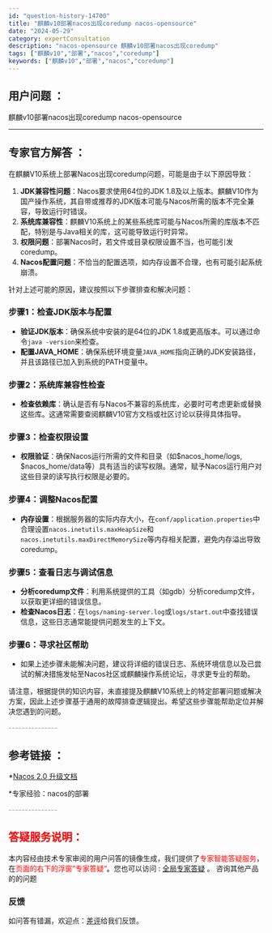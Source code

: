 ```yaml
---
id: "question-history-14700"
title: "麒麟v10部署nacos出现coredump nacos-opensource"
date: "2024-05-29"
category: expertConsultation
description: "nacos-opensource 麒麟v10部署nacos出现coredump"
tags: ["麒麟v10","部署","nacos","coredump"]
keywords: ["麒麟v10","部署","nacos","coredump"]
---
```


## 用户问题 ： 
 麒麟v10部署nacos出现coredump nacos-opensource 

---------------
## 专家官方解答 ：

在麒麟V10系统上部署Nacos出现coredump问题，可能是由于以下原因导致：

1. **JDK兼容性问题**：Nacos要求使用64位的JDK 1.8及以上版本。麒麟V10作为国产操作系统，其自带或推荐的JDK版本可能与Nacos所需的版本不完全兼容，导致运行时错误。
2. **系统库兼容性**：麒麟V10系统上的某些系统库可能与Nacos所需的库版本不匹配，特别是与Java相关的库，这可能导致运行时异常。
3. **权限问题**：部署Nacos时，若文件或目录权限设置不当，也可能引发coredump。
4. **Nacos配置问题**：不恰当的配置选项，如内存设置不合理，也有可能引起系统崩溃。

针对上述可能的原因，建议按照以下步骤排查和解决问题：

### 步骤1：检查JDK版本与配置
- **验证JDK版本**：确保系统中安装的是64位的JDK 1.8或更高版本。可以通过命令`java -version`来检查。
- **配置JAVA_HOME**：确保系统环境变量`JAVA_HOME`指向正确的JDK安装路径，并且该路径已加入到系统的PATH变量中。

### 步骤2：系统库兼容性检查
- **检查依赖库**：确认是否有与Nacos不兼容的系统库，必要时可考虑更新或替换这些库。这通常需要查阅麒麟V10官方文档或社区讨论以获得具体指导。

### 步骤3：检查权限设置
- **权限验证**：确保Nacos运行所需的文件和目录（如$nacos_home/logs, $nacos_home/data等）具有适当的读写权限。通常，赋予Nacos运行用户对这些目录的读写执行权限是必要的。

### 步骤4：调整Nacos配置
- **内存设置**：根据服务器的实际内存大小，在`conf/application.properties`中合理设置`nacos.inetutils.maxHeapSize`和`nacos.inetutils.maxDirectMemorySize`等内存相关配置，避免内存溢出导致coredump。

### 步骤5：查看日志与调试信息
- **分析coredump文件**：利用系统提供的工具（如gdb）分析coredump文件，以获取更详细的错误信息。
- **检查Nacos日志**：在`logs/naming-server.log`或`logs/start.out`中查找错误信息，这些日志通常能提供问题发生的上下文。

### 步骤6：寻求社区帮助
- 如果上述步骤未能解决问题，建议将详细的错误日志、系统环境信息以及已尝试的解决措施发帖至Nacos社区或麒麟操作系统论坛，寻求更专业的帮助。

请注意，根据提供的知识内容，未直接提及麒麟V10系统上的特定部署问题或解决方案，因此上述步骤基于通用的故障排查逻辑提出。希望这些步骤能帮助定位并解决您遇到的问题。


<font color="#949494">---------------</font> 


## 参考链接 ：

*[Nacos 2.0 升级文档](https://nacos.io/docs/latest/upgrading/200-upgrading)
 
 *专家经验：nacos的部署 


 <font color="#949494">---------------</font> 
 


## <font color="#FF0000">答疑服务说明：</font> 

本内容经由技术专家审阅的用户问答的镜像生成，我们提供了<font color="#FF0000">专家智能答疑服务</font>，在<font color="#FF0000">页面的右下的浮窗”专家答疑“</font>。您也可以访问 : [全局专家答疑](https://opensource.alibaba.com/chatBot) 。 咨询其他产品的的问题

### 反馈
如问答有错漏，欢迎点：[差评](https://ai.nacos.io/user/feedbackByEnhancerGradePOJOID?enhancerGradePOJOId=14721)给我们反馈。
